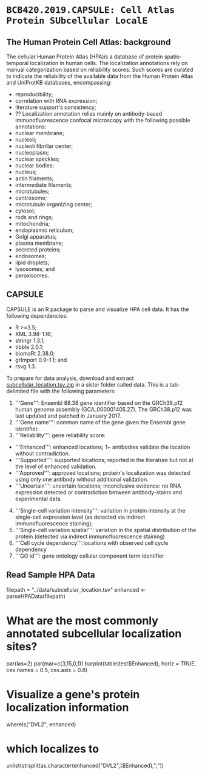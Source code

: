 # `BCB420.2019.CAPSULE: Cell Atlas Protein SUbcellular LocalE`

## The Human Protein Cell Atlas: background
The cellular Human Protein Atlas (HPA)is a database of protein spatio-temporal localization in human cells. The localization annotations rely on manual categorization based on reliability scores. Such scores are curated to indicate the reliability of the available data from the Human Protein Atlas and UniProtKB databases, encompassing:
* reproducibility;
* correlation with RNA expression;
* literature support's consistency;
* ?? 
Localization annotation relies mainly on antibody-based immunofluorescence confocal microscopy with the following possible annotations:
* nuclear membrane;
* nucleoli;
* nucleoli fibrillar center;
* nucleoplasm;
* nuclear speckles;
* nuclear bodies;
* nucleus;
* actin filaments;
* intermediate filaments;
* microtubules;
* centrosome;
* microtubule organizing center;
* cytosol;
* rods and rings;
* mitochondria;
* endoplasmic reticulum;
* Golgi apparatus;
* plasma membrane;
* secreted proteins;
* endosomes;
* lipid droplets;
* lysosomes; and
* peroxisomes.

## CAPSULE
CAPSULE is an R package to parse and visualize HPA cell data. It has the following dependencies:
* R  >=3.5;
* XML 3.98-1.16; 
* stringr 1.3.1;
* tibble 2.0.1; 
* biomaRt 2.38.0;
* grImport 0.9-1.1; and
* rsvg 1.3.

To prepare for data analysis, download and extract [subcellular_location.tsv.zip](https://www.proteinatlas.org/download/subcellular_location.tsv.zip) in a sister folder called data. This is a tab-delimited file with the following parameters:
1. '''Gene''': Ensembl 88.38 gene identifier based on the GRCh38.p12 human genome assembly (GCA_000001405.27). The GRCh38.p12 was last updated and patched in January 2017.
2. '''Gene name''': common name of the gene given the Ensembl gene identifier.
3. '''Reliability''': gene reliability score:
 + '''Enhanced''': enhanced locations; 1+ antibodies validate the location without contradiction.
 + '''Supported''': supported locations; reported in the literature but not at the level of enhanced validation.
 + '''Approved''': approved locations; protein's localization was detected using only one antibody without additional validation.
 + '''Uncertain''': uncertain locations; inconclusive evidence: no RNA expression detected or contradiction between antibody-stains and experimental data.
4. '''Single-cell variation intensity''': variation in protein intensity at the single-cell expression level (as detected via indirect immunofluorescence staining);
5. '''Single-cell variation spatial''': variation in the spatial distribution of the protein (detected via indirect immunofluorescence staining)
6. '''Cell cycle dependency''':locations with observed cell cycle dependency 
7. '''GO id''': gene ontology cellular component term identifier

## Read Sample HPA Data

filepath = "../data/subcellular_location.tsv"
  enhanced <- parseHPAData(filepath)
  
  # What are the most commonly annotated subcellular localization sites?
  par(las=2)
  par(mar=c(3,15,0,1))
  barplot(table(test$Enhanced), horiz = TRUE, cex.names = 0.5, cex.axis = 0.8)
  
  # Visualize a gene's protein localization information
  whereIs("DVL2", enhanced)
  # which localizes to 
  unlist(strsplit(as.character(enhanced["DVL2",]$Enhanced),";"))
<!-- END -->
